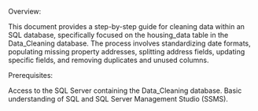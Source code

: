 Overview:

 This  document provides a step-by-step guide for cleaning data within an SQL database, specifically focused on the housing_data table in the Data_Cleaning database. The process involves standardizing date formats, populating missing property addresses, splitting address fields, updating specific fields, and removing duplicates and unused columns.


Prerequisites:

  Access to the SQL Server containing the Data_Cleaning database.
  Basic understanding of SQL and SQL Server Management Studio (SSMS).
